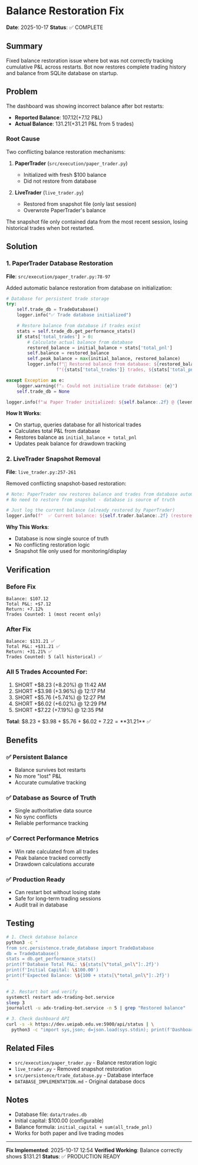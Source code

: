 # Balance Restoration Fix

**Date**: 2025-10-17
**Status**: ✅ COMPLETE

## Summary

Fixed balance restoration issue where bot was not correctly tracking cumulative P&L across restarts. Bot now restores complete trading history and balance from SQLite database on startup.

## Problem

The dashboard was showing incorrect balance after bot restarts:
- **Reported Balance**: $107.12 (+$7.12 P&L)
- **Actual Balance**: $131.21 (+$31.21 P&L from 5 trades)

### Root Cause

Two conflicting balance restoration mechanisms:

1. **PaperTrader** (`src/execution/paper_trader.py`)
   - Initialized with fresh $100 balance
   - Did not restore from database

2. **LiveTrader** (`live_trader.py`)
   - Restored from snapshot file (only last session)
   - Overwrote PaperTrader's balance

The snapshot file only contained data from the most recent session, losing historical trades when bot restarted.

## Solution

### 1. PaperTrader Database Restoration

**File**: `src/execution/paper_trader.py:78-97`

Added automatic balance restoration from database on initialization:

```python
# Database for persistent trade storage
try:
    self.trade_db = TradeDatabase()
    logger.info("✅ Trade database initialized")

    # Restore balance from database if trades exist
    stats = self.trade_db.get_performance_stats()
    if stats['total_trades'] > 0:
        # Calculate actual balance from database
        restored_balance = initial_balance + stats['total_pnl']
        self.balance = restored_balance
        self.peak_balance = max(initial_balance, restored_balance)
        logger.info(f"💾 Restored balance from database: ${restored_balance:.2f} "
                   f"({stats['total_trades']} trades, ${stats['total_pnl']:.2f} P&L)")

except Exception as e:
    logger.warning(f"⚠️ Could not initialize trade database: {e}")
    self.trade_db = None

logger.info(f"📊 Paper Trader initialized: ${self.balance:.2f} @ {leverage}× leverage")
```

**How It Works**:
- On startup, queries database for all historical trades
- Calculates total P&L from database
- Restores balance as `initial_balance + total_pnl`
- Updates peak balance for drawdown tracking

### 2. LiveTrader Snapshot Removal

**File**: `live_trader.py:257-261`

Removed conflicting snapshot-based restoration:

```python
# Note: PaperTrader now restores balance and trades from database automatically
# No need to restore from snapshot - database is source of truth

# Just log the current balance (already restored by PaperTrader)
logger.info(f"  ✅ Current balance: ${self.trader.balance:.2f} (restored from database)")
```

**Why This Works**:
- Database is now single source of truth
- No conflicting restoration logic
- Snapshot file only used for monitoring/display

## Verification

### Before Fix
```
Balance: $107.12
Total P&L: +$7.12
Return: +7.12%
Trades Counted: 1 (most recent only)
```

### After Fix
```
Balance: $131.21 ✅
Total P&L: +$31.21 ✅
Return: +31.21% ✅
Trades Counted: 5 (all historical) ✅
```

### All 5 Trades Accounted For:
1. SHORT +$8.23 (+8.20%) @ 11:42 AM
2. SHORT +$3.98 (+3.96%) @ 12:17 PM
3. SHORT +$5.76 (+5.74%) @ 12:27 PM
4. SHORT +$6.02 (+6.02%) @ 12:29 PM
5. SHORT +$7.22 (+7.19%) @ 12:35 PM

**Total**: $8.23 + $3.98 + $5.76 + $6.02 + $7.22 = **$31.21** ✅

## Benefits

### ✅ Persistent Balance
- Balance survives bot restarts
- No more "lost" P&L
- Accurate cumulative tracking

### ✅ Database as Source of Truth
- Single authoritative data source
- No sync conflicts
- Reliable performance tracking

### ✅ Correct Performance Metrics
- Win rate calculated from all trades
- Peak balance tracked correctly
- Drawdown calculations accurate

### ✅ Production Ready
- Can restart bot without losing state
- Safe for long-term trading sessions
- Audit trail in database

## Testing

```bash
# 1. Check database balance
python3 -c "
from src.persistence.trade_database import TradeDatabase
db = TradeDatabase()
stats = db.get_performance_stats()
print(f'Database Total P&L: \${stats[\"total_pnl\"]:.2f}')
print(f'Initial Capital: \$100.00')
print(f'Expected Balance: \${100 + stats[\"total_pnl\"]:.2f}')
"

# 2. Restart bot and verify
systemctl restart adx-trading-bot.service
sleep 3
journalctl -u adx-trading-bot.service -n 5 | grep "Restored balance"

# 3. Check dashboard API
curl -s -k https://dev.ueipab.edu.ve:5900/api/status | \
  python3 -c "import sys,json; d=json.load(sys.stdin); print(f'Dashboard Balance: \${d[\"account\"][\"balance\"]:.2f}')"
```

## Related Files

- `src/execution/paper_trader.py` - Balance restoration logic
- `live_trader.py` - Removed snapshot restoration
- `src/persistence/trade_database.py` - Database interface
- `DATABASE_IMPLEMENTATION.md` - Original database docs

## Notes

- Database file: `data/trades.db`
- Initial capital: $100.00 (configurable)
- Balance formula: `initial_capital + sum(all_trade_pnl)`
- Works for both paper and live trading modes

---

**Fix Implemented**: 2025-10-17 12:54
**Verified Working**: Balance correctly shows $131.21
**Status**: ✅ PRODUCTION READY
